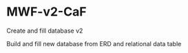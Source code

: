 # MWF-v2-CaF
Create and fill database v2

Build and fill new database from ERD and relational data table

